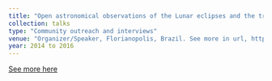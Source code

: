 ```yaml
---
title: "Open astronomical observations of the Lunar eclipses and the transit of Mercury"
collection: talks
type: "Community outreach and interviews"
venue: "Organizer/Speaker, Florianopolis, Brazil. See more in url, https://bit.ly/extensaoIFSC"
year: 2014 to 2016
---
```


[See more here](https://bit.ly/extensaoIFSC)

